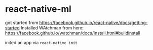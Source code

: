 # react-native-ml

got started from https://facebook.github.io/react-native/docs/getting-started
Installed WAtchman from here: https://facebook.github.io/watchman/docs/install.html#buildinstall

inited an app via `react-native init`